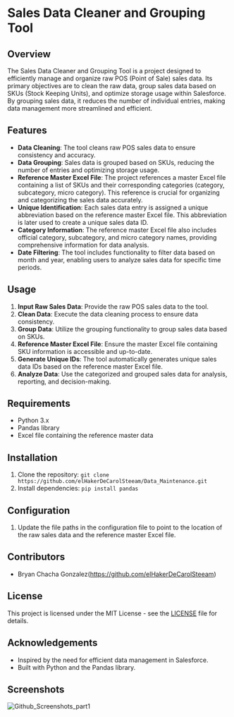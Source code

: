 # Sales Data Cleaner and Grouping Tool

## Overview

The Sales Data Cleaner and Grouping Tool is a project designed to efficiently manage and organize raw POS (Point of Sale) sales data. Its primary objectives are to clean the raw data, group sales data based on SKUs (Stock Keeping Units), and optimize storage usage within Salesforce. By grouping sales data, it reduces the number of individual entries, making data management more streamlined and efficient.

## Features

- **Data Cleaning**: The tool cleans raw POS sales data to ensure consistency and accuracy.
- **Data Grouping**: Sales data is grouped based on SKUs, reducing the number of entries and optimizing storage usage.
- **Reference Master Excel File**: The project references a master Excel file containing a list of SKUs and their corresponding categories (category, subcategory, micro category). This reference is crucial for organizing and categorizing the sales data accurately.
- **Unique Identification**: Each sales data entry is assigned a unique abbreviation based on the reference master Excel file. This abbreviation is later used to create a unique sales data ID.
- **Category Information**: The reference master Excel file also includes official category, subcategory, and micro category names, providing comprehensive information for data analysis.
- **Date Filtering**: The tool includes functionality to filter data based on month and year, enabling users to analyze sales data for specific time periods.

## Usage

1. **Input Raw Sales Data**: Provide the raw POS sales data to the tool.
2. **Clean Data**: Execute the data cleaning process to ensure data consistency.
3. **Group Data**: Utilize the grouping functionality to group sales data based on SKUs.
4. **Reference Master Excel File**: Ensure the master Excel file containing SKU information is accessible and up-to-date.
5. **Generate Unique IDs**: The tool automatically generates unique sales data IDs based on the reference master Excel file.
6. **Analyze Data**: Use the categorized and grouped sales data for analysis, reporting, and decision-making.

## Requirements

- Python 3.x
- Pandas library
- Excel file containing the reference master data

## Installation

1. Clone the repository: `git clone https://github.com/elHakerDeCarolSteeam/Data_Maintenance.git`
2. Install dependencies: `pip install pandas`

## Configuration

1. Update the file paths in the configuration file to point to the location of the raw sales data and the reference master Excel file.

## Contributors

- Bryan Chacha Gonzalez(https://github.com/elHakerDeCarolSteeam)

## License

This project is licensed under the MIT License - see the [LICENSE](LICENSE) file for details.

## Acknowledgements

- Inspired by the need for efficient data management in Salesforce.
- Built with Python and the Pandas library.

## Screenshots 
![Github_Screenshots_part1](https://github.com/elHakerDeCarolSteeam/Data_Maintenance/assets/161890147/ad6dc2c8-d9d5-4949-96e0-488c41b8fed1)


